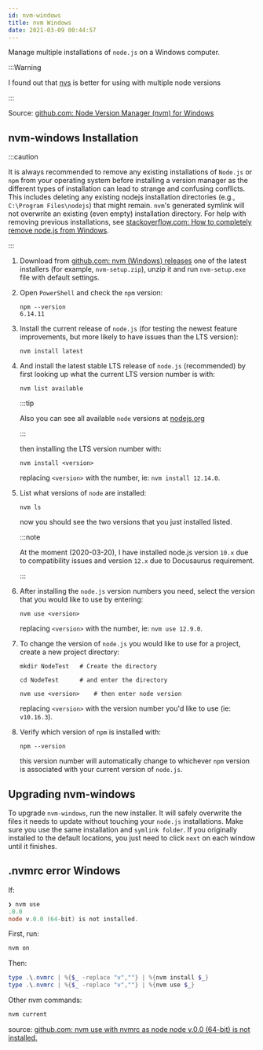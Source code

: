```yaml
---
id: nvm-windows
title: nvm Windows
date: 2021-03-09 00:44:57
---
```


Manage multiple installations of `node.js` on a Windows computer.

:::Warning

I found out that [nvs](../../blog/2021-09-19-nvs-windows-one-node-version-per-terminal) is better for using with multiple node versions

:::

Source: <a href='https://github.com/coreybutler/nvm-windows#node-version-manager-nvm-for-windows' class='external'>github.com: Node Version Manager (nvm) for Windows</a>

## nvm-windows Installation

:::caution

It is always recommended to remove any existing installations of `Node.js` or `npm` from your operating system before installing a version manager as the different types of installation can lead to strange and confusing conflicts. This includes deleting any existing nodejs installation directories (e.g., `C:\Program Files\nodejs`) that might remain. `nvm`'s generated symlink will not overwrite an existing (even empty) installation directory. For help with removing previous installations, see <a href='https://stackoverflow.com/questions/20711240/how-to-completely-remove-node-js-from-windows' class='external'>stackoverflow.com: How to completely remove node.js from Windows</a>.

:::

1. Download from <a href='https://github.com/coreybutler/nvm/releases' class='external'>github.com: nvm (Windows) releases</a> one of the latest installers (for example, `nvm-setup.zip`), unzip it and run `nvm-setup.exe` file with default settings.

2. Open `PowerShell` and check the `npm` version:

   ```shell
   npm --version
   6.14.11
   ```

3. Install the current release of `node.js` (for testing the newest feature improvements, but more likely to have issues than the LTS version):

   ```shell
   nvm install latest
   ```

4. And install the latest stable LTS release of `node.js` (recommended) by first looking up what the current LTS version number is with:

   ```shell
   nvm list available
   ```

   :::tip

   Also you can see all available `node` versions at <a href='https://nodejs.org/en/download/releases/' class='external'>nodejs.org</a>

   :::

   then installing the LTS version number with:

   ```shell
   nvm install <version>
   ```

   replacing `<version>` with the number, ie: `nvm install 12.14.0`.

5. List what versions of `node` are installed:

   ```shell
   nvm ls
   ```

   now you should see the two versions that you just installed listed.

   :::note

   At the moment (2020-03-20), I have installed node.js version `10.x` due to compatibility issues and version `12.x` due to Docusaurus requirement.

   :::

6. After installing the `node.js` version numbers you need, select the version that you would like to use by entering:

   ```shell
   nvm use <version>
   ```

   replacing `<version>` with the number, ie: `nvm use 12.9.0`.

7. To change the version of `node.js` you would like to use for a project, create a new project directory:

   ```shell
   mkdir NodeTest   # Create the directory

   cd NodeTest      # and enter the directory

   nvm use <version>    # then enter node version
   ```

   replacing `<version>` with the version number you'd like to use (ie: `v10.16.3`).

8. Verify which version of `npm` is installed with:

   ```shell
   npm --version
   ```

   this version number will automatically change to whichever `npm` version is associated with your current version of `node.js`.

## Upgrading nvm-windows

To upgrade `nvm-windows`, run the new installer. It will safely overwrite the files it needs to update without touching your `node.js` installations. Make sure you use the same installation and `symlink folder`. If you originally installed to the default locations, you just need to click `next` on each window until it finishes.

## .nvmrc error Windows

If:

```powershell title="PowerShell"
❯ nvm use
.0.0
node v.0.0 (64-bit) is not installed.
```

First, run:

```powershell
nvm on
```

Then:

```powershell title="PowerShell"
type .\.nvmrc | %{$_ -replace "v",""} | %{nvm install $_}
type .\.nvmrc | %{$_ -replace "v",""} | %{nvm use $_}
```

Other nvm commands:

```powershell
nvm current
```

source: <a href='https://github.com/coreybutler/nvm-windows/issues/388#issuecomment-454985039' class='external'>github.com: nvm use with nvmrc as node node v.0.0 (64-bit) is not installed.</a>
